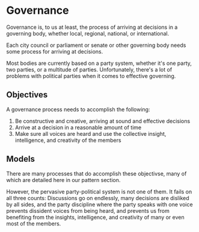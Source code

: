 # Governance

Governance is, to us at least, the process of arriving at decisions in a governing body, whether local, regional, national, or international.

Each city council or parliament or senate or other governing body needs some process for arriving at decisions.

Most bodies are currently based on a party system, whether it's one party, two parties, or a multitude of parties. Unfortunately, there's a lot of problems with political parties when it comes to effective governing.

## Objectives

A governance process needs to accomplish the following:

1. Be constructive and creative, arriving at sound and effective decisions
2. Arrive at a decision in a reasonable amount of time
3. Make sure all voices are heard and use the collective insight, intelligence, and creativity of the members

## Models

There are many processes that do accomplish these objectivse, many of which are detailed here in our pattern section.

However, the pervasive party-political system is not one of them. It fails on all three counts: Discussions go on endlessly, many decisions are disliked by all sides, and the party discipline where the party speaks with one voice prevents dissident voices from being heard, and prevents us from benefiting from the insights, intelligence, and creativity of many or even most of the members.

